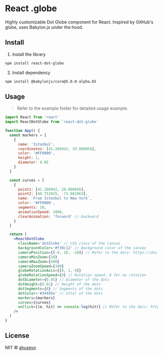# React .globe

Highly customizable Dot Globe component for React. Inspired by GitHub's globe, uses Babylon.js under the hood.

## Install

1. Install the library

```bash
npm install react-dot-globe
```

2. Install dependency

```bash
npm install @babylonjs/core@5.0.0-alpha.65
```

## Usage

> Refer to the example folder for detailed usage example.

```jsx
import React from 'react'
import ReactDotGlobe from 'react-dot-globe'

function App() {
  const markers = [
    {
      name: 'Istanbul',
      coordinates: [41.106942, 29.008056],
      color: '#FF0000',
      height: 1,
      diameter: 0.05
    }
  ]

  const curves = [
    {
      point1: [41.106942, 29.008056],
      point2: [40.751925, -73.981963],
      name: `From Istanbul to New York`,
      color: '#FF0000',
      segments: 30,
      animationSpeed: 1000,
      clearAnimation: 'forward' // backward
    }
  ]

  return (
    <ReactDotGlobe
      className='dotGlobe' // CSS class of the canvas
      backgroundColor='#f39c12' // Background color of the canvas
      cameraPosition={[-6, 10, -10]} // Refer to the docs: https://doc.babylonjs.com/typedoc/classes/babylon.camera#position
      cameraMinZoom={10}
      cameraMaxZoom={500}
      cameraZoomSpeed={100}
      globeRotationAxis={[0, 1, 0]}
      globeRotationSpeed={0} // Rotation speed. 0 for no rotation
      dotDiameter={0.05} // Diameter of the dots
      dotHeight={0.01} // Height of the dots
      dotSegments={8} // Segments of the dots
      dotColor='#34495e' // Color of the dots
      markers={markers}
      curves={curves}
      onClick={(e, hit) => console.log(hit)} // Refer to the docs: https://doc.babylonjs.com/typedoc/classes/babylon.scene#onpointerup
    />
  )
}
```

## License

MIT © [ahuseyn](https://github.com/ahuseyn)
